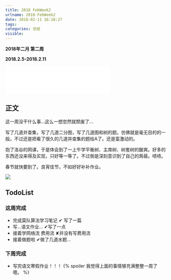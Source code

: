 ```yaml
---
title: 2018 FebWeek2
urlname: 2018-FebWeek2
date: 2018-02-11 16:28:27
tags: 
categories: 总结
visible:
---
```


**2018年二月 第二周**

**2018.2.5-2018.2.11**
<!-- more -->

<iframe frameborder="no" border="0" marginwidth="0" marginheight="0" width=330 height=86 src="//music.163.com/outchain/player?type=2&id=36117196&auto=0&height=66"></iframe>

## 正文

这一周没干什么事...这么一想忽然就颓废了...

写了几道并查集，写了几道二分图，写了几道图和树的题。仿佛就是毫无目的的一般。不过还是把看了很久的几道并查集的题给A了。还是蛮激动的。

抱了洛谷的网课，于是体会到了一上午学平衡树、主席树、树套树的酸爽。好多的东西还没来得及实现，只好等一等了。不过倒是深刻意识到了自己的蒟蒻。啧啧。

春节就快要到了。良宵佳节，不如好好补补作业。

![](title.png)

## TodoList

### 这周完成

+ 完成莫队算法学习笔记 ✔ 写了一篇
+ 写...语文作业... ✔写了一点
+ 接着学网络流 费用流 ✘并没有写费用流
+ 接着做题啦 ✔做了几道水题...

### 下周完成

+ 写完语文寒假作业！！！
{% spoiler 我觉得上面的事情够充满整整一周了嗯。 %}
